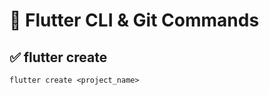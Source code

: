 # 📘 Flutter CLI & Git Commands

## ✅ flutter create

<div style="position: relative; cursor: pointer;" onclick="copyToClipboard('flutter create <project_name>')">
    <pre><code>flutter create &lt;project_name&gt;</code></pre>
</div>

<script>
function copyToClipboard(text) {
    navigator.clipboard.writeText(text).then(function() {
        alert('Copied to clipboard');
    }, function(err) {
        console.error('Could not copy text: ', err);
    });
}
</script>
